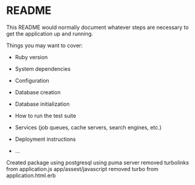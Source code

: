 # README

This README would normally document whatever steps are necessary to get the
application up and running.

Things you may want to cover:

* Ruby version

* System dependencies

* Configuration

* Database creation

* Database initialization

* How to run the test suite

* Services (job queues, cache servers, search engines, etc.)

* Deployment instructions

* ...


Created package using postgresql
using puma server 
removed turbolinks from application.js app/assest/javascript
removed turbo from application.html.erb
